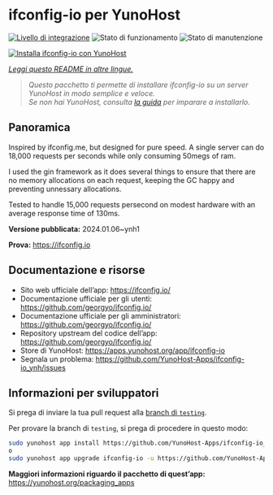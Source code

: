 <!--
N.B.: Questo README è stato automaticamente generato da <https://github.com/YunoHost/apps/tree/master/tools/readme_generator>
NON DEVE essere modificato manualmente.
-->

# ifconfig-io per YunoHost

[![Livello di integrazione](https://dash.yunohost.org/integration/ifconfig-io.svg)](https://dash.yunohost.org/appci/app/ifconfig-io) ![Stato di funzionamento](https://ci-apps.yunohost.org/ci/badges/ifconfig-io.status.svg) ![Stato di manutenzione](https://ci-apps.yunohost.org/ci/badges/ifconfig-io.maintain.svg)

[![Installa ifconfig-io con YunoHost](https://install-app.yunohost.org/install-with-yunohost.svg)](https://install-app.yunohost.org/?app=ifconfig-io)

*[Leggi questo README in altre lingue.](./ALL_README.md)*

> *Questo pacchetto ti permette di installare ifconfig-io su un server YunoHost in modo semplice e veloce.*  
> *Se non hai YunoHost, consulta [la guida](https://yunohost.org/install) per imparare a installarlo.*

## Panoramica

Inspired by ifconfig.me, but designed for pure speed. A single server can do 18,000 requests per seconds while only consuming 50megs of ram.

I used the gin framework as it does several things to ensure that there are no memory allocations on each request, keeping the GC happy and preventing unnessary allocations.

Tested to handle 15,000 requests persecond on modest hardware with an average response time of 130ms.


**Versione pubblicata:** 2024.01.06~ynh1

**Prova:** <https://ifconfig.io>
## Documentazione e risorse

- Sito web ufficiale dell’app: <https://ifconfig.io/>
- Documentazione ufficiale per gli utenti: <https://github.com/georgyo/ifconfig.io/>
- Documentazione ufficiale per gli amministratori: <https://github.com/georgyo/ifconfig.io/>
- Repository upstream del codice dell’app: <https://github.com/georgyo/ifconfig.io/>
- Store di YunoHost: <https://apps.yunohost.org/app/ifconfig-io>
- Segnala un problema: <https://github.com/YunoHost-Apps/ifconfig-io_ynh/issues>

## Informazioni per sviluppatori

Si prega di inviare la tua pull request alla [branch di `testing`](https://github.com/YunoHost-Apps/ifconfig-io_ynh/tree/testing).

Per provare la branch di `testing`, si prega di procedere in questo modo:

```bash
sudo yunohost app install https://github.com/YunoHost-Apps/ifconfig-io_ynh/tree/testing --debug
o
sudo yunohost app upgrade ifconfig-io -u https://github.com/YunoHost-Apps/ifconfig-io_ynh/tree/testing --debug
```

**Maggiori informazioni riguardo il pacchetto di quest’app:** <https://yunohost.org/packaging_apps>
